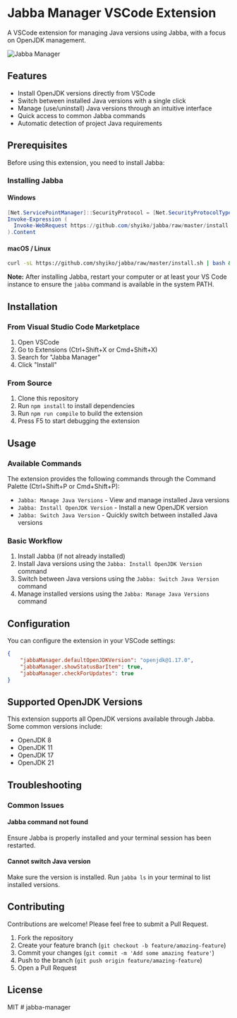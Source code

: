 # Jabba Manager VSCode Extension

A VSCode extension for managing Java versions using Jabba, with a focus on OpenJDK management.

![Jabba Manager](images/jabba-manager-logo.png)

## Features

- Install OpenJDK versions directly from VSCode
- Switch between installed Java versions with a single click
- Manage (use/uninstall) Java versions through an intuitive interface
- Quick access to common Jabba commands
- Automatic detection of project Java requirements

## Prerequisites

Before using this extension, you need to install Jabba:

### Installing Jabba

#### Windows
```powershell
[Net.ServicePointManager]::SecurityProtocol = [Net.SecurityProtocolType]::Tls12
Invoke-Expression (
  Invoke-WebRequest https://github.com/shyiko/jabba/raw/master/install.ps1 -UseBasicParsing
).Content
```

#### macOS / Linux
```bash
curl -sL https://github.com/shyiko/jabba/raw/master/install.sh | bash && . ~/.jabba/jabba.sh
```

**Note:** After installing Jabba, restart your computer or at least your VS Code instance to ensure the `jabba` command is available in the system PATH.

## Installation

### From Visual Studio Code Marketplace
1. Open VSCode
2. Go to Extensions (Ctrl+Shift+X or Cmd+Shift+X)
3. Search for "Jabba Manager"
4. Click "Install"

### From Source
1. Clone this repository
2. Run `npm install` to install dependencies
3. Run `npm run compile` to build the extension
4. Press F5 to start debugging the extension

## Usage

### Available Commands
The extension provides the following commands through the Command Palette (Ctrl+Shift+P or Cmd+Shift+P):

- `Jabba: Manage Java Versions` - View and manage installed Java versions
- `Jabba: Install OpenJDK Version` - Install a new OpenJDK version
- `Jabba: Switch Java Version` - Quickly switch between installed Java versions

### Basic Workflow
1. Install Jabba (if not already installed)
2. Install Java versions using the `Jabba: Install OpenJDK Version` command
3. Switch between Java versions using the `Jabba: Switch Java Version` command
4. Manage installed versions using the `Jabba: Manage Java Versions` command

## Configuration

You can configure the extension in your VSCode settings:

```json
{
    "jabbaManager.defaultOpenJDKVersion": "openjdk@1.17.0",
    "jabbaManager.showStatusBarItem": true,
    "jabbaManager.checkForUpdates": true
}
```

## Supported OpenJDK Versions

This extension supports all OpenJDK versions available through Jabba. Some common versions include:
- OpenJDK 8
- OpenJDK 11
- OpenJDK 17
- OpenJDK 21

## Troubleshooting

### Common Issues

#### Jabba command not found
Ensure Jabba is properly installed and your terminal session has been restarted.

#### Cannot switch Java version
Make sure the version is installed. Run `jabba ls` in your terminal to list installed versions.

## Contributing

Contributions are welcome! Please feel free to submit a Pull Request.

1. Fork the repository
2. Create your feature branch (`git checkout -b feature/amazing-feature`)
3. Commit your changes (`git commit -m 'Add some amazing feature'`)
4. Push to the branch (`git push origin feature/amazing-feature`)
5. Open a Pull Request

## License

MIT #   j a b b a - m a n a g e r  
 